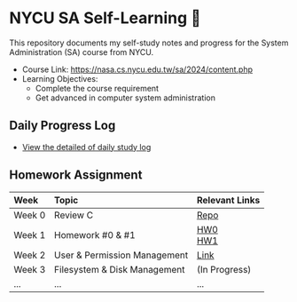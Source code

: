 # NYCU SA Self-Learning 🚀
This repository documents my self-study notes and progress for the System Administration (SA) course from NYCU.

- Course Link: https://nasa.cs.nycu.edu.tw/sa/2024/content.php
- Learning Objectives:
    - Complete the course requirement
    - Get advanced in computer system administration

## Daily Progress Log
* [View the detailed of daily study log](./log.md)

## Homework Assignment

| Week     | Topic                               | Relevant Links                               |
| :------- | :---------------------------------- | :---------------------------------------------- |
| Week 0   | Review C        | [Repo](https://github.com/catherineabcde/C_programming_practice) |
| Week 1   | Homework #0 & #1         | [HW0](https://nasa.cs.nycu.edu.tw/sa/2024/slides/HW0.pdf)<br>[HW1](https://nasa.cs.nycu.edu.tw/sa/2024/slides/hw1.pdf)</br> |
| Week 2   | User & Permission Management        | [Link](https://hackmd.io/your-note-link-for-week2) |
| Week 3   | Filesystem & Disk Management        | (In Progress)                                   |
| ...      | ...                                 | ...                                             |
